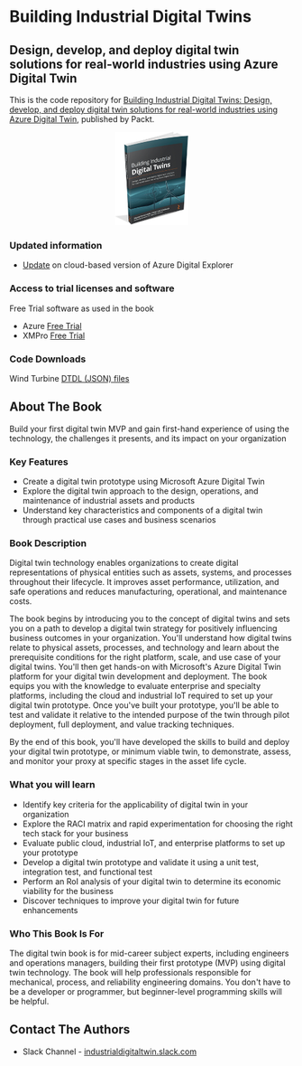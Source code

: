 ﻿# Building Industrial Digital Twins	
## Design, develop, and deploy digital twin solutions for real-world industries using Azure Digital Twin
This is the code repository for [Building Industrial Digital Twins: Design, develop, and deploy digital twin solutions for real-world industries using Azure Digital Twin](https://www.amazon.com/Building-Industrial-Digital-Twins-real-world-ebook/dp/B0958ZHWFP/ref=sr_1_2), published by Packt. 
<p  align="center">
<img  alt="Book Image"  src="/Images/idtbooksmall.png"  style="zoom:55%;"  />
</p>

### Updated information

 - [Update](https://github.com/PacktPublishing/Building-Industrial-Digital-Twin/blob/main/digitaltwinexplorer.md) on cloud-based version of Azure Digital Explorer 

### Access to trial licenses and software
Free Trial software as used in the book
 - Azure [Free Trial](https://azure.microsoft.com/en-us/free/) 
 - XMPro [Free Trial](https://onxmpro.azurewebsites.net/identity/Register/Form?promotion=true)

### Code Downloads
Wind Turbine [DTDL (JSON) files](https://github.com/PacktPublishing/Building-Industrial-Digital-Twin/tree/main/Wind%20Turbine%20DTDL)
## About The Book

Build your first digital twin MVP and gain first-hand experience of using the technology, the challenges it presents, and its impact on your organization

### Key Features

 - Create a digital twin prototype using Microsoft Azure Digital Twin
 - Explore the digital twin approach to the design, operations, and maintenance of industrial assets and products
 - Understand key characteristics and components of a digital twin through practical use cases and business scenarios

### Book Description
Digital twin technology enables organizations to create digital representations of physical entities such as assets, systems, and processes throughout their lifecycle. It improves asset performance, utilization, and safe operations and reduces manufacturing, operational, and maintenance costs.

The book begins by introducing you to the concept of digital twins and sets you on a path to develop a digital twin strategy for positively influencing business outcomes in your organization. You'll understand how digital twins relate to physical assets, processes, and technology and learn about the prerequisite conditions for the right platform, scale, and use case of your digital twins. You'll then get hands-on with Microsoft's Azure Digital Twin platform for your digital twin development and deployment. The book equips you with the knowledge to evaluate enterprise and specialty platforms, including the cloud and industrial IoT required to set up your digital twin prototype. Once you've built your prototype, you'll be able to test and validate it relative to the intended purpose of the twin through pilot deployment, full deployment, and value tracking techniques.

By the end of this book, you'll have developed the skills to build and deploy your digital twin prototype, or minimum viable twin, to demonstrate, assess, and monitor your proxy at specific stages in the asset life cycle.

### What you will learn

 - Identify key criteria for the applicability of digital twin in your organization
 - Explore the RACI matrix and rapid experimentation for choosing the right tech stack for your business
 - Evaluate public cloud, industrial IoT, and enterprise platforms to set up your prototype
 - Develop a digital twin prototype and validate it using a unit test, integration test, and functional test
 - Perform an RoI analysis of your digital twin to determine its economic viability for the business
 - Discover techniques to improve your digital twin for future enhancements

### Who This Book Is For
The digital twin book is for mid-career subject experts, including engineers and operations managers, building their first prototype (MVP) using digital twin technology. The book will help professionals responsible for mechanical, process, and reliability engineering domains. You don't have to be a developer or programmer, but beginner-level programming skills will be helpful.

## Contact The Authors

 - Slack Channel - [industrialdigitaltwin.slack.com](industrialdigitaltwin.slack.com)

